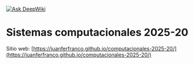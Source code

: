 [![Ask DeepWiki](https://deepwiki.com/badge.svg)](https://deepwiki.com/juanferfranco/computacionales-2025-20)
# Sistemas computacionales 2025-20

Sitio web: [https://juanferfranco.github.io/computacionales-2025-20/](https://juanferfranco.github.io/computacionales-2025-20/)
